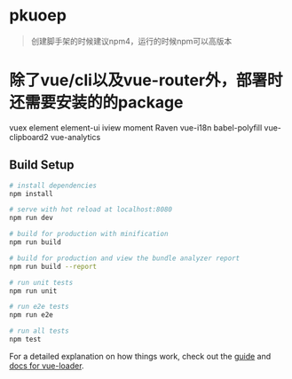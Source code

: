 # pkuoep

> 创建脚手架的时候建议npm4，运行的时候npm可以高版本

# 除了vue/cli以及vue-router外，部署时还需要安装的的package
vuex 
element 
element-ui 
iview 
moment 
Raven 
vue-i18n 
babel-polyfill 
vue-clipboard2 
vue-analytics

## Build Setup

``` bash
# install dependencies
npm install

# serve with hot reload at localhost:8080
npm run dev

# build for production with minification
npm run build

# build for production and view the bundle analyzer report
npm run build --report

# run unit tests
npm run unit

# run e2e tests
npm run e2e

# run all tests
npm test
```

For a detailed explanation on how things work, check out the [guide](http://vuejs-templates.github.io/webpack/) and [docs for vue-loader](http://vuejs.github.io/vue-loader).
